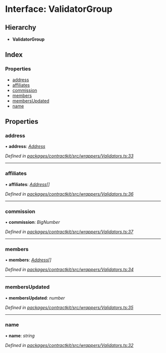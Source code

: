 # Interface: ValidatorGroup

## Hierarchy

* **ValidatorGroup**

## Index

### Properties

* [address](_wrappers_validators_.validatorgroup.md#address)
* [affiliates](_wrappers_validators_.validatorgroup.md#affiliates)
* [commission](_wrappers_validators_.validatorgroup.md#commission)
* [members](_wrappers_validators_.validatorgroup.md#members)
* [membersUpdated](_wrappers_validators_.validatorgroup.md#membersupdated)
* [name](_wrappers_validators_.validatorgroup.md#name)

## Properties

###  address

• **address**: *[Address](../modules/_base_.md#address)*

*Defined in [packages/contractkit/src/wrappers/Validators.ts:33](https://github.com/celo-org/celo-monorepo/blob/master/packages/contractkit/src/wrappers/Validators.ts#L33)*

___

###  affiliates

• **affiliates**: *[Address](../modules/_base_.md#address)[]*

*Defined in [packages/contractkit/src/wrappers/Validators.ts:36](https://github.com/celo-org/celo-monorepo/blob/master/packages/contractkit/src/wrappers/Validators.ts#L36)*

___

###  commission

• **commission**: *BigNumber*

*Defined in [packages/contractkit/src/wrappers/Validators.ts:37](https://github.com/celo-org/celo-monorepo/blob/master/packages/contractkit/src/wrappers/Validators.ts#L37)*

___

###  members

• **members**: *[Address](../modules/_base_.md#address)[]*

*Defined in [packages/contractkit/src/wrappers/Validators.ts:34](https://github.com/celo-org/celo-monorepo/blob/master/packages/contractkit/src/wrappers/Validators.ts#L34)*

___

###  membersUpdated

• **membersUpdated**: *number*

*Defined in [packages/contractkit/src/wrappers/Validators.ts:35](https://github.com/celo-org/celo-monorepo/blob/master/packages/contractkit/src/wrappers/Validators.ts#L35)*

___

###  name

• **name**: *string*

*Defined in [packages/contractkit/src/wrappers/Validators.ts:32](https://github.com/celo-org/celo-monorepo/blob/master/packages/contractkit/src/wrappers/Validators.ts#L32)*
